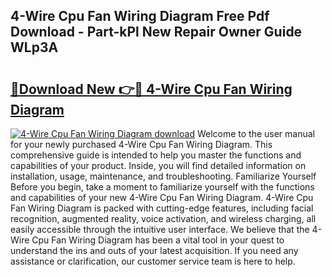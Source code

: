 ## 4-Wire Cpu Fan Wiring Diagram Free Pdf Download - Part-kPl New Repair Owner Guide WLp3A

# <h2><a href="http://dfrv1p.blite.top/?on=4-Wire+Cpu+Fan+Wiring+Diagram">🔗Download New 👉🔴 4-Wire Cpu Fan Wiring Diagram</a></h2>

[![4-Wire Cpu Fan Wiring Diagram download](https://i.imgur.com/lujVjoI.png)](http://dfrv1p.blite.top/?on=4-Wire+Cpu+Fan+Wiring+Diagram)
Welcome to the user manual for your newly purchased 4-Wire Cpu Fan Wiring Diagram. This comprehensive guide is intended to help you master the functions and capabilities of your product. Inside, you will find detailed information on installation, usage, maintenance, and troubleshooting. Familiarize Yourself Before you begin, take a moment to familiarize yourself with the functions and capabilities of your new 4-Wire Cpu Fan Wiring Diagram. 4-Wire Cpu Fan Wiring Diagram is packed with cutting-edge features, including facial recognition, augmented reality, voice activation, and wireless charging, all easily accessible through the intuitive user interface. We believe that the 4-Wire Cpu Fan Wiring Diagram has been a vital tool in your quest to understand the ins and outs of your latest acquisition. If you need any assistance or clarification, our customer service team is here to help.
